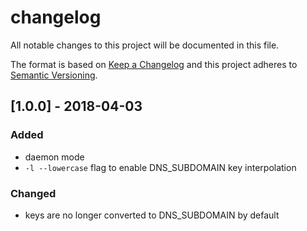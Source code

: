 # changelog

All notable changes to this project will be documented in this file.

The format is based on [Keep a Changelog](http://keepachangelog.com/en/1.0.0/)
and this project adheres to [Semantic Versioning](http://semver.org/spec/v2.0.0.html).

## [1.0.0] - 2018-04-03
### Added
- daemon mode
- `-l --lowercase` flag to enable DNS_SUBDOMAIN key interpolation

### Changed
- keys are no longer converted to DNS_SUBDOMAIN by default